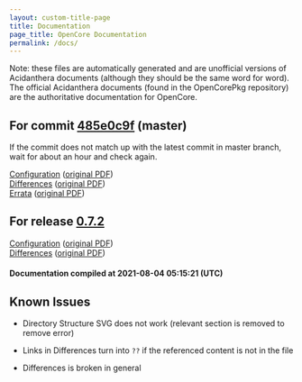 ```yaml
---
layout: custom-title-page
title: Documentation
page_title: OpenCore Documentation
permalink: /docs/
---
```

Note: these files are automatically generated and are unofficial versions of Acidanthera documents (although they should be the same word for word). The official Acidanthera documents (found in the OpenCorePkg repository) are the authoritative documentation for OpenCore.

## For commit [485e0c9f](https://github.com/acidanthera/OpenCorePkg/tree/485e0c9f1218d81c9d8d8b6109a1b1f907459434) (master)

If the commit does not match up with the latest commit in master branch, wait for about an hour and check again.

[Configuration](latest/Configuration.html) ([original PDF](https://github.com/acidanthera/OpenCorePkg/blob/485e0c9f1218d81c9d8d8b6109a1b1f907459434/Docs/Configuration.pdf))
<br>
[Differences](latest/Differences.html) ([original PDF](https://github.com/acidanthera/OpenCorePkg/blob/485e0c9f1218d81c9d8d8b6109a1b1f907459434/Docs/Differences/Differences.pdf))
<br>
[Errata](latest/Errata.html) ([original PDF](https://github.com/acidanthera/OpenCorePkg/blob/485e0c9f1218d81c9d8d8b6109a1b1f907459434/Docs/Errata/Errata.pdf))

## For release [0.7.2](https://github.com/acidanthera/OpenCorePkg/tree/0.7.2)

[Configuration](release/Configuration.html) ([original PDF](https://github.com/acidanthera/OpenCorePkg/blob/0.7.2/Docs/Configuration.pdf))
<br>
[Differences](release/Differences.html) ([original PDF](https://github.com/acidanthera/OpenCorePkg/blob/0.7.2/Docs/Differences/Differences.pdf))

#### Documentation compiled at 2021-08-04 05:15:21 (UTC)

## Known Issues

* Directory Structure SVG does not work (relevant section is removed to remove error)

* Links in Differences turn into `??` if the referenced content is not in the file

* Differences is broken in general

